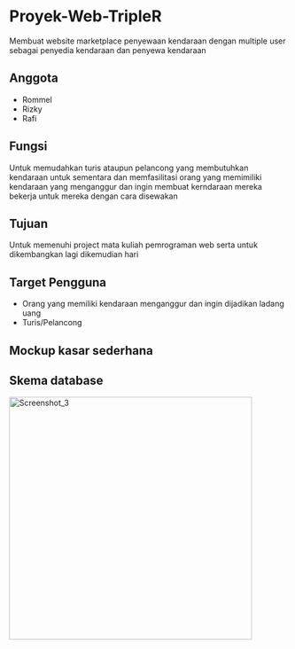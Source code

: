 # Proyek-Web-TripleR
Membuat website marketplace penyewaan kendaraan dengan multiple user sebagai penyedia kendaraan dan penyewa kendaraan

## Anggota
- Rommel 
- Rizky
- Rafi

## Fungsi 
Untuk memudahkan turis ataupun pelancong yang membutuhkan kendaraan untuk sementara dan memfasilitasi orang yang memimiliki kendaraan yang menganggur dan ingin membuat kerndaraan mereka bekerja untuk mereka dengan cara disewakan

## Tujuan
Untuk memenuhi project mata kuliah pemrograman web serta untuk dikembangkan lagi dikemudian hari

## Target Pengguna
- Orang yang memiliki kendaraan menganggur dan ingin dijadikan ladang uang
- Turis/Pelancong

## Mockup kasar sederhana

## Skema database

<img width="438" alt="Screenshot_3" src="https://user-images.githubusercontent.com/66240799/133297658-83a9ca27-3333-4067-ba6e-0ef42f934ae5.png">

